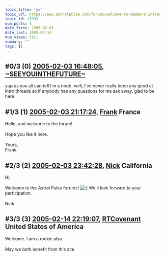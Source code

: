 ```yaml
---
topic_title: "yo"
topic_url: https://www.astralpulse.com/forums/welcome-to-members-introductions!/yo
topic_id: 17003
num_posts: 4
date_first: 2005-02-03
date_last: 2005-02-14
num_views: 1811
summary: ""
tags: []
---
```


## \#0/3 (0) [2005-02-03 16:48:05](https://www.astralpulse.com/forums/index.php?msg=146857), [~SEEYOUINTHEFUTURE~](https://www.astralpulse.com/forums/profile/?u=8263)  ##
<section>
yup as you all can tell I'm a noob. well, I've never really been any good at intro threads so if anybody has any questions for me ask away. glad to be here.
</section>

## \#1/3 (1) [2005-02-03 21:17:24](https://www.astralpulse.com/forums/index.php?msg=146925), [Frank](https://www.astralpulse.com/forums/profile/?u=359) France ##
<section>
Hello, and welcome to the forum!
<br>
<br>
Hope you like it here.
<br>
<br>
Yours,
<br>
Frank
</section>

## \#2/3 (2) [2005-02-03 23:42:28](https://www.astralpulse.com/forums/index.php?msg=146962), [Nick](https://www.astralpulse.com/forums/profile/?u=2080) California ##
<section>
Hi,
<br>
<br>
Welcome to the Astral Pulse forums!
<img alt=":)" class="smiley" src="https://www.astralpulse.com/forums/Smileys/fugue/smiley.png" title="Smiley"/>
We'll look forward to your participation.
<br>
<br>
Nick
</section>

## \#3/3 (3) [2005-02-14 22:19:07](https://www.astralpulse.com/forums/index.php?msg=149522), [RTCovenant](https://www.astralpulse.com/forums/profile/?u=8389) United States of America ##
<section>
Welcome. I am a rookie also.
<br>
<br>
May we both benefit from this site.
</section>